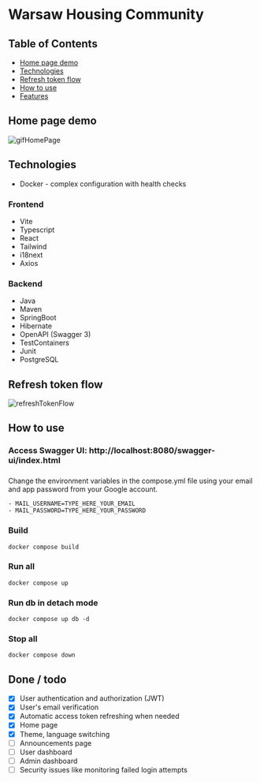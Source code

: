 # Warsaw Housing Community

## Table of Contents
- [Home page demo](#home-page-demo)
- [Technologies](#technologies)
- [Refresh token flow](#refresh-token-flow)
- [How to use](#how-to-use)
- [Features](#features)


## Home page demo
![gifHomePage](https://github.com/adamsm2/housing-community-management/assets/95346590/798d5ccd-c283-4d21-a823-72ab3bb4cece)


## Technologies
- Docker - complex configuration with health checks
  
### Frontend
- Vite
- Typescript
- React
- Tailwind
- i18next
- Axios

### Backend
- Java
- Maven
- SpringBoot
- Hibernate
- OpenAPI (Swagger 3)
- TestContainers
- Junit
- PostgreSQL


## Refresh token flow
![refreshTokenFlow](https://github.com/adamsm2/housing-community-management/assets/95346590/ed738eea-ffbe-4824-86d7-f1fb7b42dcd4)


## How to use
### Access Swagger UI: http://localhost:8080/swagger-ui/index.html

### 
Change the environment variables in the compose.yml file using your email and app password from your Google account.
```
- MAIL_USERNAME=TYPE_HERE_YOUR_EMAIL
- MAIL_PASSWORD=TYPE_HERE_YOUR_PASSWORD
```

### Build

```
docker compose build
```

### Run all

```
docker compose up
```

### Run db in detach mode

```
docker compose up db -d
```

### Stop all

```
docker compose down
```


## Done / todo
- [x] User authentication and authorization (JWT)
- [x] User's email verification 
- [x] Automatic access token refreshing when needed
- [x] Home page
- [x] Theme, language switching
- [ ] Announcements page
- [ ] User dashboard
- [ ] Admin dashboard
- [ ] Security issues like monitoring failed login attempts
